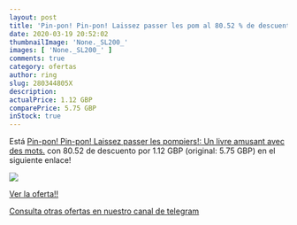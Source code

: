 ```yaml
---
layout: post
title: 'Pin-pon! Pin-pon! Laissez passer les pom al 80.52 % de descuento'
date: 2020-03-19 20:52:02
thumbnailImage: 'None._SL200_'
images: [ 'None._SL200_' ]
comments: true
category: ofertas
author: ring
slug: 280344805X
description:
actualPrice: 1.12 GBP
comparePrice: 5.75 GBP
inStock: true
---
```


Está [Pin-pon! Pin-pon! Laissez passer les pompiers!: Un livre amusant avec des mots.](https://www.amazon.com/dp/280344805X/?tag=redken08-20) con 80.52 de descuento por 1.12 GBP (original: 5.75 GBP) en el siguiente enlace!

[![](None._SL200_)](https://www.amazon.com/dp/280344805X/?tag=redken08-20)

[Ver la oferta!!](https://www.amazon.com/dp/280344805X/?tag=redken08-20)

[Consulta otras ofertas en nuestro canal de telegram](https://t.me/s/ofertas25)
